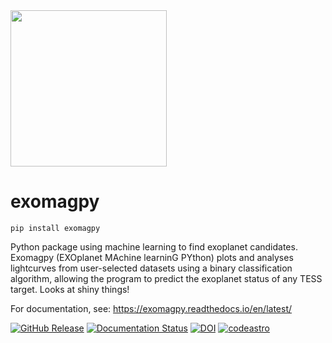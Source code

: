 <img src="https://github.com/quasoph/exomagpy/blob/main/Exomagpy_logo.png?raw=true" height="250" width="250" >

# exomagpy

`pip install exomagpy`

Python package using machine learning to find exoplanet candidates. Exomagpy (EXOplanet MAchine learninG PYthon) plots and analyses lightcurves from user-selected datasets using a binary classification algorithm, allowing the program to predict the exoplanet status of any TESS target. Looks at shiny things!

For documentation, see: https://exomagpy.readthedocs.io/en/latest/

[![GitHub Release](https://github-basic-badges.herokuapp.com/release/quasoph/exomagpy.svg)]() [![Documentation Status](https://readthedocs.org/projects/exomagpy/badge/?version=latest)](https://exomagpy.readthedocs.io/en/latest/?badge=latest)
[![DOI](https://zenodo.org/badge/506659730.svg)](https://zenodo.org/badge/latestdoi/506659730) [![codeastro](https://img.shields.io/badge/Made%20at-Code/Astro-blueviolet.svg)](https://semaphorep.github.io/codeastro/)

